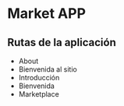# Market APP

## Rutas de la aplicación

- About
- Bienvenida al sitio
- Introducción
- Bienvenida
- Marketplace
